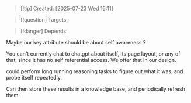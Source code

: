 
>[!tip] Created: [2025-07-23 Wed 16:11]

>[!question] Targets: 

>[!danger] Depends: 

Maybe our key attribute should be about self awareness ?

You can't currently chat to chatgpt about itself, its page layout, or any of that, since it has no self referential access.  We offer that in our design.

could perform long running reasoning tasks to figure out what it was, and probe itself repeatedly.

Can then store these results in a knowledge base, and periodically refresh them.